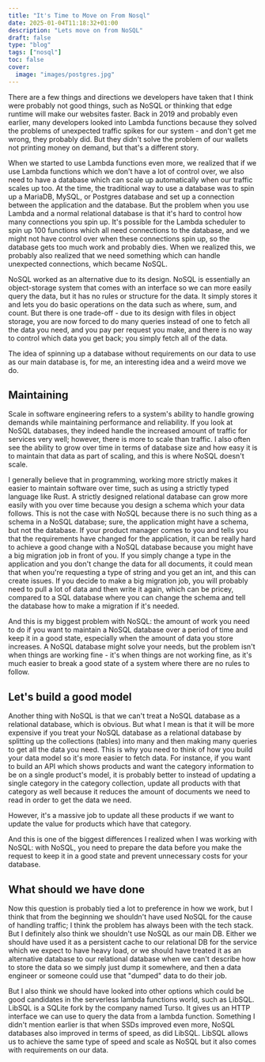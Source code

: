 ```yaml
---
title: "It's Time to Move on From Nosql"
date: 2025-01-04T11:18:32+01:00
description: "Lets move on from NoSQL"
draft: false
type: "blog"
tags: ["nosql"]
toc: false
cover:
  image: "images/postgres.jpg"
---
```

There are a few things and directions we developers have taken that I think were probably not good things, such as NoSQL or thinking that edge runtime will make our websites faster. Back in 2019 and probably even earlier, many developers looked into Lambda functions because they solved the problems of unexpected traffic spikes for our system - and don't get me wrong, they probably did. But they didn't solve the problem of our wallets not printing money on demand, but that's a different story.

When we started to use Lambda functions even more, we realized that if we use Lambda functions which we don't have a lot of control over, we also need to have a database which can scale up automatically when our traffic scales up too. At the time, the traditional way to use a database was to spin up a MariaDB, MySQL, or Postgres database and set up a connection between the application and the database. But the problem when you use Lambda and a normal relational database is that it's hard to control how many connections you spin up. It's possible for the Lambda scheduler to spin up 100 functions which all need connections to the database, and we might not have control over when these connections spin up, so the database gets too much work and probably dies. When we realized this, we probably also realized that we need something which can handle unexpected connections, which became NoSQL.

NoSQL worked as an alternative due to its design. NoSQL is essentially an object-storage system that comes with an interface so we can more easily query the data, but it has no rules or structure for the data. It simply stores it and lets you do basic operations on the data such as where, sum, and count. But there is one trade-off - due to its design with files in object storage, you are now forced to do many queries instead of one to fetch all the data you need, and you pay per request you make, and there is no way to control which data you get back; you simply fetch all of the data.

The idea of spinning up a database without requirements on our data to use as our main database is, for me, an interesting idea and a weird move we do.


## Maintaining
Scale in software engineering refers to a system's ability to handle growing demands while maintaining performance and reliability. If you look at NoSQL databases, they indeed handle the increased amount of traffic for services very well; however, there is more to scale than traffic. I also often see the ability to grow over time in terms of database size and how easy it is to maintain that data as part of scaling, and this is where NoSQL doesn't scale.

I generally believe that in programming, working more strictly makes it easier to maintain software over time, such as using a strictly typed language like Rust. A strictly designed relational database can grow more easily with you over time because you design a schema which your data follows. This is not the case with NoSQL because there is no such thing as a schema in a NoSQL database; sure, the application might have a schema, but not the database. If your product manager comes to you and tells you that the requirements have changed for the application, it can be really hard to achieve a good change with a NoSQL database because you might have a big migration job in front of you. If you simply change a type in the application and you don't change the data for all documents, it could mean that when you're requesting a type of string and you get an int, and this can create issues. If you decide to make a big migration job, you will probably need to pull a lot of data and then write it again, which can be pricey, compared to a SQL database where you can change the schema and tell the database how to make a migration if it's needed.

And this is my biggest problem with NoSQL: the amount of work you need to do if you want to maintain a NoSQL database over a period of time and keep it in a good state, especially when the amount of data you store increases. A NoSQL database might solve your needs, but the problem isn't when things are working fine - it's when things are not working fine, as it's much easier to break a good state of a system where there are no rules to follow.

## Let's build a good model
Another thing with NoSQL is that we can't treat a NoSQL database as a relational database, which is obvious. But what I mean is that it will be more expensive if you treat your NoSQL database as a relational database by splitting up the collections (tables) into many and then making many queries to get all the data you need. This is why you need to think of how you build your data model so it's more easier to fetch data. For instance, if you want to build an API which shows products and want the category information to be on a single product's model, it is probably better to instead of updating a single category in the category collection, update all products with that category as well because it reduces the amount of documents we need to read in order to get the data we need.

However, it's a massive job to update all these products if we want to update the value for products which have that category.

And this is one of the biggest differences I realized when I was working with NoSQL: with NoSQL, you need to prepare the data before you make the request to keep it in a good state and prevent unnecessary costs for your database.

## What should we have done

Now this question is probably tied a lot to preference in how we work, but I think that from the beginning we shouldn't have used NoSQL for the cause of handling traffic; I think the problem has always been with the tech stack. But I definitely also think we shouldn't use NoSQL as our main DB. Either we should have used it as a persistent cache to our relational DB for the service which we expect to have heavy load, or we should have treated it as an alternative database to our relational database when we can't describe how to store the data so we simply just dump it somewhere, and then a data engineer or someone could use that "dumped" data to do their job.

But I also think we should have looked into other options which could be good candidates in the serverless lambda functions world, such as LibSQL. LibSQL is a SQLite fork by the company named Turso. It gives us an HTTP interface we can use to query the data from a lambda function. Something I didn't mention earlier is that when SSDs improved even more, NoSQL databases also improved in terms of speed, as did LibSQL. LibSQL allows us to achieve the same type of speed and scale as NoSQL but it also comes with requirements on our data.

